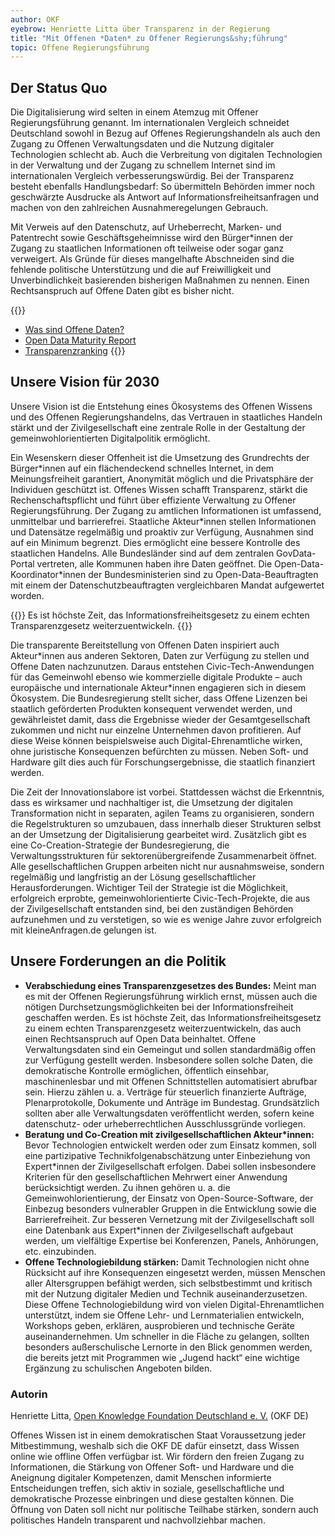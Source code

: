 ```yaml
---
author: OKF
eyebrow: Henriette Litta über Transparenz in der Regierung
title: "Mit Offenen *Daten* zu Offener Regierungs&shy;führung"
topic: Offene Regierungsführung
---
```


## Der Status Quo

Die Digitalisierung wird selten in einem Atemzug mit Offener Regierungsführung genannt. Im internationalen Vergleich schneidet Deutschland sowohl in Bezug auf Offenes Regierungshandeln als auch den Zugang zu Offenen Verwaltungsdaten und die Nutzung digitaler Technologien schlecht ab. Auch die Verbreitung von digitalen Technologien in der Verwaltung und der Zugang zu schnellem Internet sind im internationalen Vergleich verbesserungswürdig. Bei der Transparenz besteht ebenfalls Handlungsbedarf: So übermitteln Behörden immer noch geschwärzte Ausdrucke als Antwort auf Informationsfreiheitsanfragen und machen von den zahlreichen Ausnahmeregelungen Gebrauch.

Mit Verweis auf den Datenschutz, auf Urheberrecht, Marken- und Patentrecht sowie Geschäftsgeheimnisse wird den Bürger\*innen der Zugang zu staatlichen Informationen oft teilweise oder sogar ganz verweigert. Als Gründe für dieses mangelhafte Abschneiden sind die fehlende politische Unterstützung und die auf Freiwilligkeit und Unverbindlichkeit basierenden bisherigen Maßnahmen zu nennen. Einen Rechtsanspruch auf Offene Daten gibt es bisher nicht.

{{<infobox>}}
* [Was sind Offene Daten? ](https://okfn.de/themen/open_data/)
* [Open Data Maturity Report](https://data.europa.eu/sites/default/files/edp_landscaping_insight_report_n6_2020.pdf)
* [Transparenzranking](https://transparenzranking.de/)
{{</infobox>}}

## Unsere Vision für 2030

Unsere Vision ist die Entstehung eines Ökosystems des Offenen Wissens und des Offenen Regierungshandelns, das Vertrauen in staatliches Handeln stärkt und der Zivilgesellschaft eine zentrale Rolle in der Gestaltung der gemeinwohlorientierten Digitalpolitik ermöglicht.  

Ein Wesenskern dieser Offenheit ist die Umsetzung des Grundrechts der Bürger\*innen auf ein flächendeckend schnelles Internet, in dem Meinungsfreiheit garantiert, Anonymität möglich und die Privatsphäre der Individuen geschützt ist. Offenes Wissen schafft Transparenz, stärkt die Rechenschaftspflicht und führt über effiziente Verwaltung zu Offener Regierungsführung. Der Zugang zu amtlichen Informationen ist umfassend, unmittelbar und barrierefrei. Staatliche Akteur\*innen stellen Informationen und Datensätze regelmäßig und proaktiv zur Verfügung, Ausnahmen sind auf ein Minimum begrenzt. Dies ermöglicht eine bessere Kontrolle des staatlichen Handelns. Alle Bundesländer sind auf dem zentralen GovData-Portal vertreten, alle Kommunen haben ihre Daten geöffnet. Die Open-Data-Koordinator\*innen der Bundesministerien sind zu Open-Data-Beauftragten mit einem der Datenschutzbeauftragten vergleichbaren Mandat aufgewertet worden. 

{{<pullquote>}}
Es ist höchste Zeit, das Informations&shy;freiheits&shy;gesetz zu einem echten Transparenz&shy;gesetz weiterzuentwickeln.
{{</pullquote>}}

Die transparente Bereitstellung von Offenen Daten inspiriert auch Akteur\*innen aus anderen Sektoren, Daten zur Verfügung zu stellen und Offene Daten nachzunutzen. Daraus entstehen Civic-Tech-Anwendungen für das Gemeinwohl ebenso wie kommerzielle digitale Produkte – auch europäische und internationale Akteur\*innen engagieren sich in diesem Ökosystem. Die Bundesregierung stellt sicher, dass Offene Lizenzen bei staatlich geförderten Produkten konsequent verwendet werden, und gewährleistet damit, dass die Ergebnisse wieder der Gesamtgesellschaft zukommen und nicht nur einzelne Unternehmen davon profitieren. Auf diese Weise können beispielsweise auch Digital-Ehrenamtliche wirken, ohne juristische Konsequenzen befürchten zu müssen. Neben Soft- und Hardware gilt dies auch für Forschungsergebnisse, die staatlich finanziert werden.

Die Zeit der Innovationslabore ist vorbei. Stattdessen wächst die Erkenntnis, dass es wirksamer und nachhaltiger ist, die Umsetzung der digitalen Transformation nicht in separaten, agilen Teams zu organisieren, sondern die Regelstrukturen so umzubauen, dass innerhalb dieser Strukturen selbst an der Umsetzung der Digitalisierung gearbeitet wird. Zusätzlich gibt es eine Co-Creation-Strategie der Bundesregierung, die Verwaltungsstrukturen für sektorenübergreifende Zusammenarbeit öffnet. Alle gesellschaftlichen Gruppen arbeiten nicht nur ausnahmsweise, sondern regelmäßig und langfristig an der Lösung gesellschaftlicher Herausforderungen. Wichtiger Teil der Strategie ist die Möglichkeit, erfolgreich erprobte, gemeinwohlorientierte Civic-Tech-Projekte, die aus der Zivilgesellschaft entstanden sind, bei den zuständigen Behörden aufzunehmen und zu verstetigen, so wie es wenige Jahre zuvor erfolgreich mit kleineAnfragen.de gelungen ist. 

## Unsere Forderungen an die Politik

- **Verabschiedung eines Transparenz&shy;gesetzes des Bundes:** Meint man es mit der Offenen Regierungsführung wirklich ernst, müssen auch die nötigen Durchsetzungsmöglichkeiten bei der Informationsfreiheit geschaffen werden. Es ist höchste Zeit, das Informations&shy;freiheitsgesetz zu einem echten Transparenz&shy;gesetz weiterzuentwickeln, das auch einen Rechtsanspruch auf Open Data beinhaltet. Offene Verwaltungsdaten sind ein Gemeingut und sollen standardmäßig offen zur Verfügung gestellt werden. Insbesondere sollen solche Daten, die demokratische Kontrolle ermöglichen, öffentlich einsehbar, maschinenlesbar und mit Offenen Schnittstellen automatisiert abrufbar sein. Hierzu zählen u. a. Verträge für steuerlich finanzierte Aufträge, Plenarprotokolle, Dokumente und Anträge im Bundestag. Grundsätzlich sollten aber alle Verwaltungsdaten veröffentlicht werden, sofern keine datenschutz- oder urheberrechtlichen Ausschlussgründe vorliegen.
- **Beratung und Co-Creation mit zivilgesellschaftlichen Akteur\*innen:** Bevor Technologien entwickelt werden oder zum Einsatz kommen, soll eine partizipative Technikfolgenabschätzung unter Einbeziehung von Expert\*innen der Zivilgesellschaft erfolgen. Dabei sollen insbesondere Kriterien für den gesellschaftlichen Mehrwert einer Anwendung berücksichtigt werden. Zu ihnen gehören u. a. die Gemeinwohlorientierung, der Einsatz von Open-Source-Software, der Einbezug besonders vulnerabler Gruppen in die Entwicklung sowie die Barrierefreiheit. Zur besseren Vernetzung mit der Zivilgesellschaft soll eine Datenbank aus Expert\*innen der Zivilgesellschaft aufgebaut werden, um vielfältige Expertise bei Konferenzen, Panels, Anhörungen, etc. einzubinden.
- **Offene Technologiebildung stärken:** Damit Technologien nicht ohne Rücksicht auf ihre Konsequenzen eingesetzt werden, müssen Menschen aller Altersgruppen befähigt werden, sich selbstbestimmt und kritisch mit der Nutzung digitaler Medien und Technik auseinanderzusetzen. Diese Offene Technologiebildung wird von vielen Digital-Ehrenamtlichen unterstützt, indem sie Offene Lehr- und Lernmaterialien entwickeln, Workshops geben, erklären, ausprobieren und technische Geräte auseinandernehmen. Um schneller in die Fläche zu gelangen, sollten besonders außerschulische Lernorte in den Blick genommen werden, die bereits jetzt mit Programmen wie „Jugend hackt“ eine wichtige Ergänzung zu schulischen Angeboten bilden. 

### Autorin

Henriette Litta, [Open Knowledge Foundation Deutschland e. V.](https://okfn.de) (OKF DE)

Offenes Wissen ist in einem demokratischen Staat Voraussetzung jeder Mitbestimmung, weshalb sich die OKF DE dafür einsetzt, dass Wissen online wie offline Offen verfügbar ist. Wir fördern den freien Zugang zu Informationen, die Stärkung von Offener Soft- und Hardware und die Aneignung digitaler Kompetenzen, damit Menschen informierte Entscheidungen treffen, sich aktiv in soziale, gesellschaftliche und demokratische Prozesse einbringen und diese gestalten können. Die Öffnung von Daten soll nicht nur politische Teilhabe stärken, sondern auch politisches Handeln transparent und nachvollziehbar machen.

